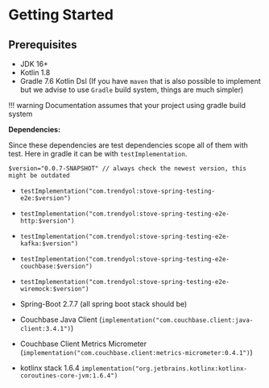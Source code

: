 # Getting Started

## Prerequisites

- JDK 16+
- Kotlin 1.8
- Gradle 7.6 Kotlin Dsl (If you have `maven` that is also possible to implement but we advise to use `Gradle` build system, things are much simpler)

!!! warning
    Documentation assumes that your project using gradle build system

**Dependencies:**

Since these dependencies are test dependencies scope all of them with test. Here in gradle it can be with `testImplementation`.

`$version="0.0.7-SNAPSHOT" // always check the newest version, this might be outdated`

- `testImplementation("com.trendyol:stove-spring-testing-e2e:$version")`
- `testImplementation("com.trendyol:stove-spring-testing-e2e-http:$version")`
- `testImplementation("com.trendyol:stove-spring-testing-e2e-kafka:$version")`
- `testImplementation("com.trendyol:stove-spring-testing-e2e-couchbase:$version")`
- `testImplementation("com.trendyol:stove-spring-testing-e2e-wiremock:$version")`

- Spring-Boot 2.7.7 (all spring boot stack should be)
- Couchbase Java Client (`implementation("com.couchbase.client:java-client:3.4.1")`)
- Couchbase Client Metrics Micrometer (`implementation("com.couchbase.client:metrics-micrometer:0.4.1")`)
- kotlinx stack 1.6.4 `implementation("org.jetbrains.kotlinx:kotlinx-coroutines-core-jvm:1.6.4")`
